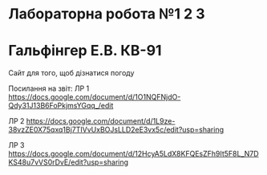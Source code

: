 # Лабораторна робота №1 2 3
# Гальфінгер Е.В. КВ-91
Сайт для того, щоб дізнатися погоду

Посилання на звіт: 
ЛР 1  https://docs.google.com/document/d/1O1NQFNjdO-Qdy31J13B6FoPkjmsYGqq_/edit

ЛР 2  https://docs.google.com/document/d/1L9ze-38vzZE0X75qxq1Bj7TIVvUxBOJsLLD2eE3vx5c/edit?usp=sharing

ЛР 3  https://docs.google.com/document/d/12HcyA5LdX8KFQEsZFh9It5F8L_N7DKS48u7vVS0rDvE/edit?usp=sharing


